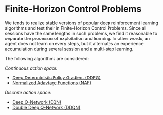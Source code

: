 # Finite-Horizon Control Problems

We tends to realize stable versions of popular deep reinforcement learning algorithms and test their in Finite-Horizon Control Problems. Since all sessions have the same lengths in such problems, we find it reasonable to separate the processes of exploitation and learning. In other words, an agent does not learn on every steps, but it alternates an experience accumulation during several session and a multi-step learning.

The following algorithms are considered:

*Continuous action space:*

- [Deep Deterministic Policy Gradient (DDPG)](https://arxiv.org/pdf/1509.02971.pdf)
- [Normalized Adavtage Functions (NAF)](https://arxiv.org/pdf/1603.00748.pdf)

*Discrete action space:*

- [Deep Q-Network (DQN)](https://arxiv.org/pdf/1312.5602.pdf)
- [Double Deep Q-Network (DDQN)](https://arxiv.org/pdf/1509.06461.pdf)

